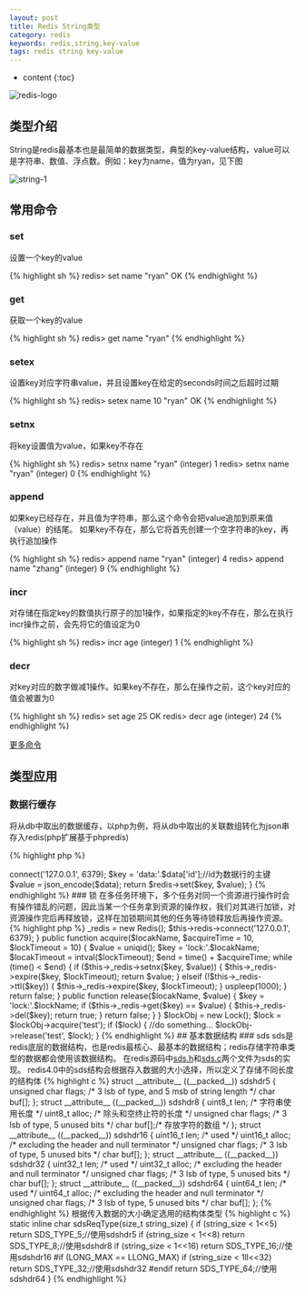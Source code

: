 ```yaml
---
layout: post
title: Redis String类型
category: redis
keywords: redis,string,key-value
tags: redis string key-value
---
```


* content
{:toc}

![redis-logo](http://7xj4mc.com1.z0.glb.clouddn.com/redis-logo.png)

## 类型介绍

String是redis最基本也是最简单的数据类型，典型的key-value结构，value可以是字符串、数值、浮点数。例如：key为name，值为ryan，见下图

<!--more-->

![string-1](http://7xj4mc.com1.z0.glb.clouddn.com/string-img-1.png)

## 常用命令

### set

设置一个key的value

{% highlight sh %}
redis> set name "ryan"
OK
{% endhighlight %}

### get

获取一个key的value

{% highlight sh %}
redis> get name
"ryan"
{% endhighlight %}

### setex

设置key对应字符串value，并且设置key在给定的seconds时间之后超时过期

{% highlight sh %}
redis> setex name 10 "ryan"
OK
{% endhighlight %}

### setnx

将key设置值为value，如果key不存在

{% highlight sh %}
redis> setnx name "ryan"
(integer) 1
redis> setnx name "ryan"
(integer) 0
{% endhighlight %}

### append

如果key已经存在，并且值为字符串，那么这个命令会把value追加到原来值（value）的结尾。 如果key不存在，那么它将首先创建一个空字符串的key，再执行追加操作

{% highlight sh %}
redis> append name "ryan"
(integer) 4
redis> append name "zhang"
(integer) 9
{% endhighlight %}

### incr

对存储在指定key的数值执行原子的加1操作，如果指定的key不存在，那么在执行incr操作之前，会先将它的值设定为0

{% highlight sh %}
redis> incr age
(integer) 1
{% endhighlight %}

### decr

对key对应的数字做减1操作。如果key不存在，那么在操作之前，这个key对应的值会被置为0

{% highlight sh %}
redis> set age 25
OK
redis> decr age
(integer) 24
{% endhighlight %}

<a href="https://redis.io/commands#string" target="_blank">更多命令</a>

## 类型应用

### 数据行缓存

将从db中取出的数据缓存，以php为例，将从db中取出的关联数组转化为json串存入redis(php扩展基于phpredis)

{% highlight php %}
<?php

/**
 * 缓存数据行示例
 * @param array $data db取出的关联数组
 * @return bool
 */
function cacheData($data) {
    $redis = new Redis();
    $redis->connect('127.0.0.1', 6379);
    $key = 'data:'.$data['id'];//id为数据行的主键
    $value = json_encode($data);
    return $redis->set($key, $value);
}

{% endhighlight %}

### 锁

在多任务环境下，多个任务对同一个资源进行操作时会有操作错乱的问题，因此当某一个任务拿到资源的操作权，我们对其进行加锁，对资源操作完后再释放锁，这样在加锁期间其他的任务等待锁释放后再操作资源。

{% highlight php %}
<?php

class Lock {

    private $_redis;
    
    public function __construct() {
        $this->_redis = new Redis();
        $this->redis->connect('127.0.0.1', 6379);
    }

    public function acquire($locakName, $acquireTime = 10, $lockTimeout = 10) {
        $value = uniqid();
        $key = 'lock:'.$locakName;
        $locakTimeout = intval($lockTimeout);
        $end = time() + $acquireTime;
        while (time() < $end) {
            if ($this->_redis->setnx($key, $value)) {
                $this->_redis->expire($key, $lockTimeout);
                return $value;
            } elseif (!$this->_redis->ttl($key)) {
                $this->_redis->expire($key, $lockTimeout);
            }
            uspleep(1000);
        }
        return false;
    }

    public function release($locakName, $value) {
        $key = 'lock:'.$lockName;
        if ($this->_redis->get($key) == $value) {
            $this->_redis->del($key);
            return true;
        }
        return false;
    }
}

$lockObj = new Lock();
$lock = $lockObj->acquire('test');
if ($lock) {
    //do something...
    $lockObj->release('test', $lock);
}

{% endhighlight %}

## 基本数据结构

### sds

sds是redis底层的数据结构，也是redis最核心、最基本的数据结构；redis存储字符串类型的数据都会使用该数据结构。

在redis源码中<a href="https://github.com/zer0131/zer0131.github.io/blob/master/code/redis/sds.h" target="_blank">sds.h</a>和<a href="https://github.com/zer0131/zer0131.github.io/blob/master/code/redis/sds.c" target="_blank">sds.c</a>两个文件为sds的实现。

redis4.0中的sds结构会根据存入数据的大小选择，所以定义了存储不同长度的结构体

{% highlight c %}
struct __attribute__ ((__packed__)) sdshdr5 {
    unsigned char flags; /* 3 lsb of type, and 5 msb of string length */
    char buf[];
};
struct __attribute__ ((__packed__)) sdshdr8 {
    uint8_t len; /* 字符串使用长度 */
    uint8_t alloc; /* 除头和空终止符的长度 */
    unsigned char flags; /* 3 lsb of type, 5 unused bits */
    char buf[];/* 存放字符的数组 */
};
struct __attribute__ ((__packed__)) sdshdr16 {
    uint16_t len; /* used */
    uint16_t alloc; /* excluding the header and null terminator */
    unsigned char flags; /* 3 lsb of type, 5 unused bits */
    char buf[];
};
struct __attribute__ ((__packed__)) sdshdr32 {
    uint32_t len; /* used */
    uint32_t alloc; /* excluding the header and null terminator */
    unsigned char flags; /* 3 lsb of type, 5 unused bits */
    char buf[];
};
struct __attribute__ ((__packed__)) sdshdr64 {
    uint64_t len; /* used */
    uint64_t alloc; /* excluding the header and null terminator */
    unsigned char flags; /* 3 lsb of type, 5 unused bits */
    char buf[];
};
{% endhighlight %}

根据传入数据的大小确定选用的结构体类型

{% highlight c %}
static inline char sdsReqType(size_t string_size) {
    if (string_size < 1<<5)
        return SDS_TYPE_5;//使用sdshdr5
    if (string_size < 1<<8)
        return SDS_TYPE_8;//使用sdshdr8
    if (string_size < 1<<16)
        return SDS_TYPE_16;//使用sdshdr16
#if (LONG_MAX == LLONG_MAX)
    if (string_size < 1ll<<32)
        return SDS_TYPE_32;//使用sdshdr32
#endif
    return SDS_TYPE_64;//使用sdshdr64
}
{% endhighlight %}